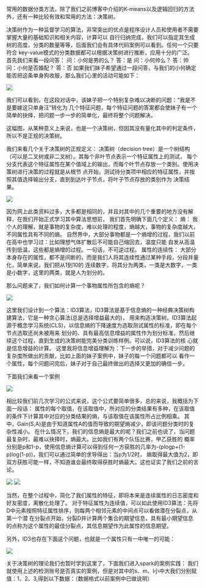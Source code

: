 常用的数据分类方法，除了我们之前博客中介绍的K-means以及逻辑回归的方法外，还有一种比较有效和常用的方法：决策树。

决策树作为一种监督学习的算法，非常突出的优点是程序设计人员和使用者不需要掌握大量的基础知识和相关内容，计算可以
自行归纳完成，我们可以指定其生成树的高度，分类的数量等等，后面我们会有具体代码案例可以看到。任何一个只要符合
key-value模式的分类数据都可以根据决策树进行推断，应用十分的广泛。
首先我们来看一段问答：
问：小何是男的么？
答：是
问：小何帅么？
答：帅
问：小何是否婚配？
答：否
如果我们妹子希望通过一段问答，与我们的小何确定能否把这条单身狗收服，那么我们心里的活动可能如下：

![](https://github.com/woshidandan/hadoop-spark/blob/master/picture/jcs5.jpg)

 我们可以看到，在这段对话中，该妹子把一个特别复杂难以决断的问题：“我是不是要嫁这只单身汪”转化为
几个特征问题，每个特征问题的答案都会使妹子有一个简单的抉择，把问题一步一步的简单化，最终将整个问题解决。

这幅图，从某种意义上来说，也是一个决策树，但因其没有量化其中的判定条件，所以不是正规的决策树。

我们来看几个关于决策树的正规定义：
决策树（decision tree）是一个树结构（可以是二叉树或非二叉树）。其每个非叶节点表示一个特征属性上的测试，
每个分支代表这个特征属性在某个值域上的输出，而每个叶节点存放一个类别。使用决策树进行决策的过程就是从根节
点开始，测试待分类项中相应的特征属性，并按照其值选择输出分支，直到到达叶子节点，将叶子节点存放的类别作为
决策结果。

![](https://github.com/woshidandan/hadoop-spark/blob/master/picture/jcs.jpg)

因为网上此类资料过多，大多都是相同的，并且对其中的几个重要的地方没有解释，在我们开始正式学习其中算法思想前，
我们首先明确下面几个定义：
熵：
我个人的理解，就是事物的复杂度，难以处理的程度，熵越大，事物的复杂度越大，不同属性具有不同的熵。
自然界中，大部分事物都是一个熵增的过程，我们以前在高中也学习过：比如理想气体扩散后不可能自己缩回去，温度只能
自发从高温传到低温，这些都是熵增的过程。一句话，不可逆过程。
属性的连续性：
大部分本身存在的属性，都不是间断的，而是我们人将其连续性通过某种手段，分段并量化，简单来说，我们把从1到10的
连续数字，将其分为两类，一类是大数字，一类是小数字，这里的两类，就是人为划分的。

那么问题来了，我们如何计算一个事物属性所包含的熵呢？

![](https://github.com/woshidandan/hadoop-spark/blob/master/picture/jcs1.jpg)

这里我们设计到一个算法：ID3算法，ID3算法是基于信息熵的一种经典决策树构建算法，它是一种贪心算法(总是选择增益最大的)，
用来构造决策树。ID3算法起源于概念学习系统(CLS)，以信息熵的下降速度为选取测试属性的标准，即在每个节点选取还尚未被用来
划分的、具有最高信息增益的属性作为划分标准，然后继续这个过程，直到生成的决策树能完美分类训练样例。可以说，ID3算法的核
心就是信息增益的计算。
这里我将信息增益理解为：下一步的举措，对于减少问题的复杂度所做出的贡献，比如上面的妹子案例中，妹子的每一个问题都可以
看作一个属性，每个问题问完后，妹子对于自己最终做出的选择又更加的确信一步。

下面我们来看一个案例

![](https://github.com/woshidandan/hadoop-spark/blob/master/picture/jcs2.jpg)

相比较我们前几次学习的公式来说，这个公式要简单很多，总的来说，我概括为下面一段话：
属性的每个取值，在该取值中，所对应的分类结果有多种，在该取值的条件下计算其中对应的分类结果的熵，与该取值在该属性所占比例相乘。
其中，Gain(S,A)是由于知道属性A的值而导致的期望熵减少，即该问题分类时的复杂性减小。
在什么情况下，我们的信息熵是最大的呢？我们之前也说了，当问题最复杂时，最难以抉择时，熵最大。比如我们有两个队伍比赛，甲乙获胜的
概率分别是p和1-p，使用信息熵计算可以得到任何一方获胜的几率为-(plogp+(1-p)log(1-p))，我们可以通过简单的求导得出：当p为1/2时，
熵取得最大值为2，即双方获胜可能一样，不知道谁会最终取得获胜时熵最大。这也证实了我们之前的言论。

![](https://github.com/woshidandan/hadoop-spark/blob/master/picture/jcs3.jpg)
![](https://github.com/woshidandan/hadoop-spark/blob/master/picture/jcs6.jpg)

当然，在整个过程中，简化了我们属性的特征，即将本来是连续属性的日志密度和好友密度，离散化处理了。
对于特征属性为连续值，可以如此使用ID3算法：先将D中元素按照特征属性排序，则每两个相邻元素的中间点可以看做潜在分裂点，从第一个潜
在分裂点开始，分裂D并计算两个集合的期望信息，具有最小期望信息的点称为这个属性的最佳分裂点，其信息期望作为此属性的信息期望。

另外，ID3也存在下面这个问题，也就是一个属性只有一中唯一的可能：

![](https://github.com/woshidandan/hadoop-spark/blob/master/picture/jcs4.jpg)

关于决策树的理论我们也暂时学到这里了，下面我们进入spark的案例实践：
我们就使用上述的检测账号是否真实的案例，但是对其中的s、m、l小中大我们分别赋值：1、2、3,得到以下数据：（数据格式以前案例中已做说明）

